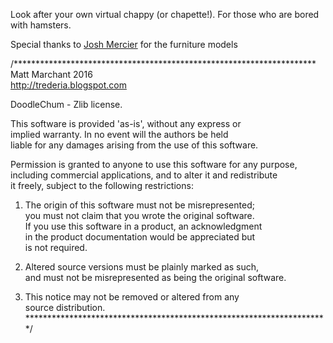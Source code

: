 Look after your own virtual chappy (or chapette!). For those who are
bored with hamsters.

Special thanks to [Josh Mercier](http://steamcommunity.com/id/hunter-killer/myworkshopfiles/) for the furniture models  

/*********************************************************************  
Matt Marchant 2016  
http://trederia.blogspot.com  

DoodleChum - Zlib license.  

This software is provided 'as-is', without any express or  
implied warranty. In no event will the authors be held  
liable for any damages arising from the use of this software.  

Permission is granted to anyone to use this software for any purpose,  
including commercial applications, and to alter it and redistribute  
it freely, subject to the following restrictions:  

1. The origin of this software must not be misrepresented;  
you must not claim that you wrote the original software.  
If you use this software in a product, an acknowledgment  
in the product documentation would be appreciated but  
is not required.  

2. Altered source versions must be plainly marked as such,  
and must not be misrepresented as being the original software.  

3. This notice may not be removed or altered from any  
source distribution.  
*********************************************************************/  